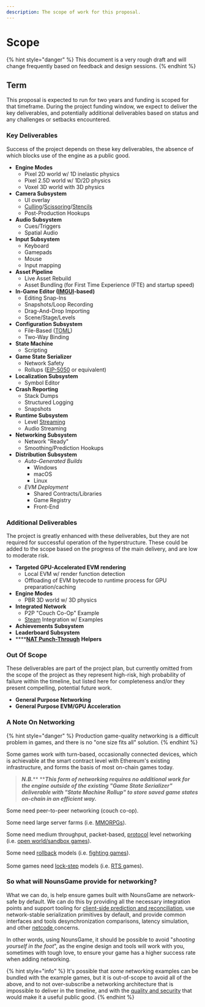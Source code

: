 ```yaml
---
description: The scope of work for this proposal.
---
```


# Scope

{% hint style="danger" %}
This document is a very rough draft and will change frequently based on feedback and design sessions.
{% endhint %}

## Term

This proposal is expected to run for two years and funding is scoped for that timeframe. During the project funding window, we expect to deliver the key deliverables, and potentially additional deliverables based on status and any challenges or setbacks encountered.

### Key Deliverables

Success of the project depends on these key deliverables, the absence of which blocks use of the engine as a public good.

* **Engine Modes**
  * Pixel 2D world w/ 1D inelastic physics
  * Pixel 2.5D world w/ 1D/2D physics
  * Voxel 3D world with 3D physics
* **Camera Subsystem**
  * UI overlay
  * [Culling](https://en.wikipedia.org/wiki/Occlusion)/[Scissoring](https://www.khronos.org/opengl/wiki/Scissor\_Test)/[Stencils](https://en.wikipedia.org/wiki/Stencil\_buffer)
  * Post-Production Hookups
* **Audio Subsystem**
  * Cues/Triggers
  * Spatial Audio
* **Input Subsystem**
  * Keyboard
  * Gamepads
  * Mouse
  * Input mapping
* **Asset Pipeline**
  * Live Asset Rebuild
  * Asset Bundling (for First Time Experience (FTE) and startup speed)
* **In-Game Editor (**[**IMGUI**](https://en.wikipedia.org/wiki/Immediate\_mode\_GUI)**-based)**
  * Editing Snap-Ins
  * Snapshots/Loop Recording
  * Drag-And-Drop Importing
  * Scene/Stage/Levels
* **Configuration Subsystem**
  * File-Based ([TOML](https://toml.io/en/))
  * Two-Way Binding
* **State Machine**
  * Scripting
* **Game State Serializer**
  * Network Safety
  * Rollups ([EIP-5050](https://github.com/ethereum/EIPs/blob/master/EIPS/eip-5050.md) or equivalent)
* **Localization Subsystem**
  * Symbol Editor
* **Crash Reporting**
  * Stack Dumps
  * Structured Logging
  * Snapshots
* **Runtime Subsystem**
  * Level [Streaming](https://en.wikipedia.org/wiki/Streaming\_media)
  * Audio Streaming
* **Networking Subsystem**
  * Network "Ready"
  * Smoothing/Prediction Hookups
* **Distribution Subsystem**
  * _Auto-Generated Builds_
    * Windows
    * macOS
    * Linux
  * _EVM Deployment_
    * Shared Contracts/Libraries
    * Game Registry
    * Front-End

### Additional Deliverables

The project is greatly enhanced with these deliverables, but they are not required for successful operation of the hyperstructure. These could be added to the scope based on the progress of the main delivery, and are low to moderate risk.

* **Targeted GPU-Accelerated EVM rendering**
  * Local EVM w/ render function detection
  * Offloading of EVM bytecode to runtime process for GPU preparation/caching
* **Engine Modes**
  * PBR 3D world w/ 3D physics
* **Integrated Network**
  * P2P "Couch Co-Op" Example
  * [Steam](https://store.steampowered.com/) Integration w/ Examples
* **Achievements Subsystem**
* **Leaderboard Subsystem**
* ****[**NAT Punch-Through**](https://en.wikipedia.org/wiki/Hole\_punching\_\(networking\)) **Helpers**

### Out Of Scope

These deliverables are part of the project plan, but currently omitted from the scope of the project as they represent high-risk, high probability of failure within the timeline, but listed here for completeness and/or they present compelling, potential future work.&#x20;

* **General Purpose Networking**
* **General Purpose EVM/GPU Acceleration**

### A Note On Networking

{% hint style="danger" %}
Production game-quality networking is a difficult problem in games, and there is no "one size fits all" solution.&#x20;
{% endhint %}

Some games work with turn-based, occasionally connected devices, which is achievable at the smart contract level with Ethereum's existing infrastructure, and forms the basis of most on-chain games today.&#x20;

> _**N.B.**_**  **_**This form of networking requires no additional work for the engine outside of the existing "Game State Serializer" deliverable with "State Machine Rollup" to store saved game states on-chain in an efficient way.**_

Some need peer-to-peer networking (couch co-op).&#x20;

Some need large server farms (i.e. [MMORPGs](https://en.wikipedia.org/wiki/Massively\_multiplayer\_online\_role-playing\_game)).

Some need medium throughput, packet-based, [protocol](https://wiki.vg/Protocol) level networking (i.e. [open world/sandbox games](https://en.wikipedia.org/wiki/Open\_world)).

Some need [rollback](https://en.wikipedia.org/wiki/GGPO) models (i.e. [fighting games](https://en.wikipedia.org/wiki/Fighting\_game)).\
\
Some games need [lock-step](https://en.wikipedia.org/wiki/Lockstep\_protocol) models (i.e. [RTS ](https://en.wikipedia.org/wiki/Real-time\_strategy)games).

### So what will NounsGame provide for networking?

What we can do, is help ensure games built with NounsGame are network-safe by default. We can do this by providing all the necessary integration points and support tooling for [client-side prediction and reconciliation](https://en.wikipedia.org/wiki/Client-side\_prediction), use network-stable serialization primitives by default, and provide common interfaces and tools desynchronization comparisons, latency simulation, and other [netcode ](https://en.wikipedia.org/wiki/Netcode)concerns.&#x20;

In other words, using NounsGame, it should be possible to avoid "_shooting yourself in the foot_", as the engine design and tools will work with you, sometimes with tough love, to ensure your game has a higher success rate when adding networking.

{% hint style="info" %}
It's possible that _some_ networking examples can be bundled with the example games, but it is out-of-scope to avoid all of the above, and to not over-subscribe a networking architecture that is impossible to deliver in the timeline, and with the [quality and security](https://www.reddit.com/r/Unity3D/comments/6wjxu7/why\_does\_everyone\_hate\_on\_unet\_is\_it\_really\_that/) that would make it a useful public good.
{% endhint %}

